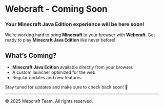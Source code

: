 # Webcraft - Coming Soon

### Your Minecraft Java Edition experience will be here soon!

We’re working hard to bring **Minecraft** to your browser with **Webcraft**. Get ready to play **Minecraft Java Edition** like never before!

## What’s Coming?
- **Minecraft Java Edition** available directly from your browser.
- A custom launcher optimized for the web.
- Regular updates and new features.

Stay tuned for updates and make sure to check back soon! 🚀

---

&copy; 2025 Webcraft Team. All rights reserved.
